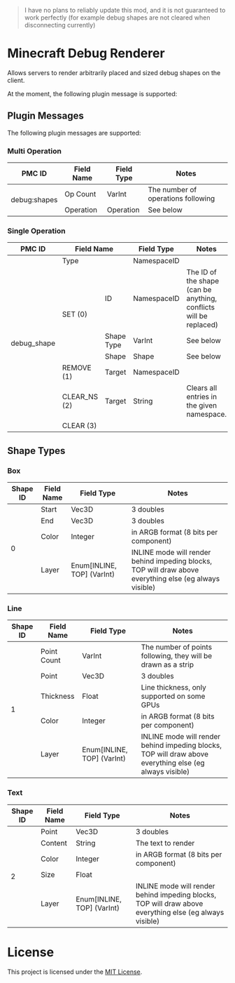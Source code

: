 > I have no plans to reliably update this mod, and it is not guaranteed to work perfectly (for example debug shapes are not cleared when disconnecting currently)

# Minecraft Debug Renderer

Allows servers to render arbitrarily placed and sized debug shapes on the client.

At the moment, the following plugin message is supported:



## Plugin Messages
The following plugin messages are supported:

### Multi Operation
<table>
<thead>
  <tr>
    <th>PMC ID</th>
    <th>Field Name</th>
    <th>Field Type</th>
    <th>Notes</th>
  </tr>
</thead>
<tbody>
  <tr>
    <td rowspan="2">debug:shapes</td>
    <td>Op Count</td>
    <td>VarInt</td>
    <td>The number of operations following</td>
  </tr>
  <tr>
    <td>Operation</td>
    <td>Operation</td>
    <td>See below</td>
  </tr>
</tbody>
</table>

### Single Operation

<table>
<thead>
  <tr>
    <th>PMC ID</th>
    <th colspan="2">Field Name</th>
    <th>Field Type</th>
    <th>Notes</th>
  </tr>
</thead>
<tbody>
  <tr>
    <td rowspan="7">debug_shape</td>
    <td colspan="2">Type</td>
    <td>NamespaceID</td>
    <td></td>
  </tr>
  <tr>
    <td rowspan="3">SET (0)</td>
    <td>ID</td>
    <td>NamespaceID</td>
    <td>The ID of the shape (can be anything, conflicts will be replaced)</td>
  </tr>
  <tr>
    <td>Shape Type</td>
    <td>VarInt</td>
    <td>See below</td>
  </tr>
  <tr>
    <td>Shape</td>
    <td>Shape</td>
    <td>See below</td>
  </tr>
  <tr>
    <td>REMOVE (1)</td>
    <td>Target</td>
    <td>NamespaceID</td>
    <td></td>
  </tr>
  <tr>
    <td>CLEAR_NS (2)</td>
    <td>Target</td>
    <td>String</td>
    <td>Clears all entries in the given namespace.</td>
  </tr>
  <tr>
    <td>CLEAR (3)</td>
    <td></td>
    <td></td>
    <td></td>
  </tr>
</tbody>
</table>

## Shape Types

### Box

<table>
<thead>
  <tr>
    <th>Shape ID</th>
    <th>Field Name</th>
    <th>Field Type</th>
    <th>Notes</th>
  </tr>
</thead>
<tbody>
  <tr>
    <td rowspan="4">0</td>
    <td>Start</td>
    <td>Vec3D</td>
    <td>3 doubles</td>
  </tr>
  <tr>
    <td>End</td>
    <td>Vec3D</td>
    <td>3 doubles</td>
  </tr>
  <tr>
    <td>Color</td>
    <td>Integer</td>
    <td>in ARGB format (8 bits per component)</td>
  </tr>
  <tr>
    <td>Layer</td>
    <td>Enum[INLINE, TOP] (VarInt)</td>
    <td>INLINE mode will render behind impeding blocks, TOP will draw above everything else (eg always visible)</td>
  </tr>
</tbody>
</table>

### Line

<table>
<thead>
  <tr>
    <th>Shape ID</th>
    <th>Field Name</th>
    <th>Field Type</th>
    <th>Notes</th>
  </tr>
</thead>
<tbody>
  <tr>
    <td rowspan="5">1</td>
    <td>Point Count</td>
    <td>VarInt</td>
    <td>The number of points following, they will be drawn as a strip</td>
  </tr>
  <tr>
    <td>Point</td>
    <td>Vec3D</td>
    <td>3 doubles</td>
  </tr>
  <tr>
    <td>Thickness</td>
    <td>Float</td>
    <td>Line thickness, only supported on some GPUs</td>
  </tr>
  <tr>
    <td>Color</td>
    <td>Integer</td>
    <td>in ARGB format (8 bits per component)</td>
  </tr>
  <tr>
    <td>Layer</td>
    <td>Enum[INLINE, TOP] (VarInt)</td>
    <td>INLINE mode will render behind impeding blocks, TOP will draw above everything else (eg always visible)</td>
  </tr>
</tbody>
</table>

### Text

<table>
<thead>
  <tr>
    <th>Shape ID</th>
    <th>Field Name</th>
    <th>Field Type</th>
    <th>Notes</th>
  </tr>
</thead>
<tbody>
  <tr>
    <td rowspan="5">2</td>
    <td>Point</td>
    <td>Vec3D</td>
    <td>3 doubles</td>
  </tr>
  <tr>
    <td>Content</td>
    <td>String</td>
    <td>The text to render</td>
  </tr>
  <tr>
    <td>Color</td>
    <td>Integer</td>
    <td>in ARGB format (8 bits per component)</td>
  </tr>
  <tr>
    <td>Size</td>
    <td>Float</td>
    <td></td>
  </tr>
  <tr>
    <td>Layer</td>
    <td>Enum[INLINE, TOP] (VarInt)</td>
    <td>INLINE mode will render behind impeding blocks, TOP will draw above everything else (eg always visible)</td>
  </tr>
</tbody>
</table>


# License
This project is licensed under the [MIT License](./LICENSE).